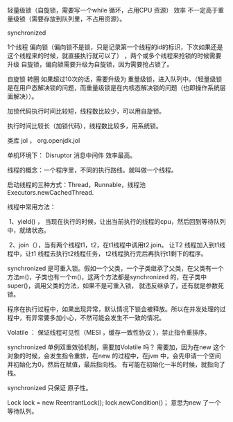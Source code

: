 轻量级锁（自旋锁，需要写一个while 循环，占用CPU 资源） 效率 不一定高于重量级锁（需要存放到队列里，不占用资源）。

synchronized 



1个线程 偏向锁（偏向锁不是锁，只是记录第一个线程的id的标识，下次如果还是这个线程来的时候，就直接执行就可以了） ，两个或多个线程来抢锁的时候需要升级 自旋锁，偏向锁需要升级为自旋锁，因为需要抢占锁了。

自旋锁 转圈 如果超过10次的话，需要升级为 重量级锁，进入队列中。（轻量级锁是在用户态解决锁的问题，而重量级锁是在内核态解决锁的问题（也即操作系统层面解决））。

加锁代码执行时间比较短，线程数比较少，可以用自旋锁。

执行时间比较长（加锁代码），线程数比较多，用系统锁。



类库 jol ，    org.openjdk.jol  





单机环境下： Disruptor  消息中间件 效率最高。

线程的概念：一个程序里，不同的执行路线。就叫做一个线程。

启动线程的三种方式：Thread，Runnable，线程池 Executors.newCachedThread.

线程中常用方法：

​	1、yield() ， 当现在执行的时候，让出当前执行的线程的cpu，然后回到等待队列中，就绪状态。

​	2、join（），当有两个线程t1，t2，在t1线程中调用t2.join。 让T2 线程加入到t1线程中，让t1 线程去执行t2线程任务， t2线程执行完后再执行t1剩下的程序。



synchronized  是可重入锁。假如一个父类，一个子类继承了父类，在父类有一个方法m()，子类也有一个m()，这两个方法都是synchronized 的，在子类中super()，调用父类的方法，如果不是可重入锁， 就违反继承了，还有就是参数死锁。

程序在执行过程中，如果出现异常，默认情况下锁会被释放。所以在并发处理的过程中，有异常要多加小心，不然可能会发生不一致的情况。



Volatile ： 保证线程可见性（MESI ，缓存一致性协议	），禁止指令重排序。

synchronized 单例双重效验机制，需要加Volatile 吗？  需要加，因为在new 这个对象的时候，会发生指令重排，在new 的过程中，在jvm 中，会先申请一个空间并初始化为0，然后在赋值，最后指向栈。  有可能在初始化一半的时候，就指向了栈。

synchronized 只保证 原子性。

Lock lock = new ReentrantLock();  lock.newCondition()； 意思为new 了一个等待队列。











































